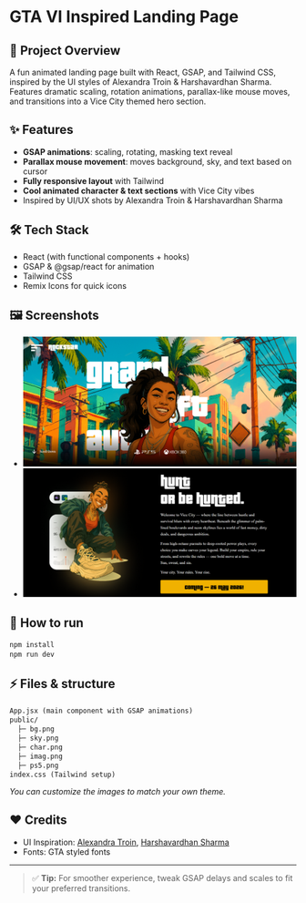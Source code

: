 
# GTA VI Inspired Landing Page

## 🚀 Project Overview
A fun animated landing page built with React, GSAP, and Tailwind CSS, inspired by the UI styles of Alexandra Troin & Harshavardhan Sharma. Features dramatic scaling, rotation animations, parallax-like mouse moves, and transitions into a Vice City themed hero section.

## ✨ Features
- **GSAP animations**: scaling, rotating, masking text reveal
- **Parallax mouse movement**: moves background, sky, and text based on cursor
- **Fully responsive layout** with Tailwind
- **Cool animated character & text sections** with Vice City vibes
- Inspired by UI/UX shots by Alexandra Troin & Harshavardhan Sharma

## 🛠️ Tech Stack
- React (with functional components + hooks)
- GSAP & @gsap/react for animation
- Tailwind CSS
- Remix Icons for quick icons

## 🖼️ Screenshots
- ![Landing Page](./public/landing-page.png)
- ![Content Page](./public/content-page.png)

## 📂 How to run
```bash
npm install
npm run dev
```

## ⚡ Files & structure
```
App.jsx (main component with GSAP animations)
public/
  ├─ bg.png
  ├─ sky.png
  ├─ char.png
  ├─ imag.png
  ├─ ps5.png
index.css (Tailwind setup)
```
_You can customize the images to match your own theme._

## ❤️ Credits
- UI Inspiration: [Alexandra Troin](https://www.linkedin.com/in/unicorpdesign/), [Harshavardhan Sharma](https://www.linkedin.com/in/harshvandanasharma/)
- Fonts: GTA styled fonts

---
> ✅ **Tip:** For smoother experience, tweak GSAP delays and scales to fit your preferred transitions.


